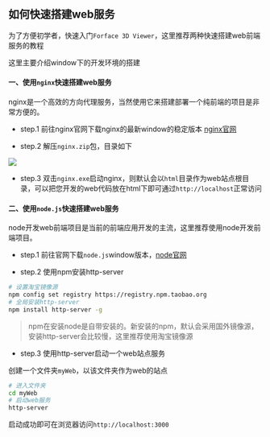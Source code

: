 ## 如何快速搭建web服务

为了方便初学者，快速入门`Forface 3D Viewer`，这里推荐两种快速搭建web前端服务的教程

这里主要介绍window下的开发环境的搭建

#### 一、使用`nginx`快速搭建web服务

nginx是一个高效的方向代理服务，当然使用它来搭建部署一个纯前端的项目是非常方便的。

* step.1 前往nginx官网下载nginx的最新window的稳定版本 [nginx官网](http://nginx.org/en/download.html)

* step.2 解压`nginx.zip`包，目录如下

<img src="./img/nginx-files.png">

* step.3 双击`nginx.exe`启动nginx，则默认会以`html`目录作为web站点根目录，可以把您开发的web代码放在html下即可通过`http://localhost`正常访问



#### 二、使用`node.js`快速搭建web服务

node开发web前端项目是当前的前端应用开发的主流，这里推荐使用node开发前端项目。

* step.1 前往官网下载`node.js`window版本，[node官网](http://nodejs.org)

* step.2 使用npm安装http-server

```bash
# 设置淘宝镜像源
npm config set registry https://registry.npm.taobao.org
# 全局安装http-server
npm install http-server -g
```

> npm在安装node是自带安装的。新安装的npm，默认会采用国外镜像源，安装http-server会比较慢，这里推荐使用淘宝镜像源

* step.3 使用http-server启动一个web站点服务

创建一个文件夹`myWeb`，以该文件夹作为web的站点

```bash
# 进入文件夹
cd myWeb
# 启动web服务
http-server
```

启动成功即可在浏览器访问`http://localhost:3000`